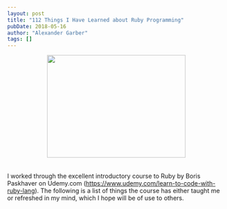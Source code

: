 ```yaml
---
layout: post
title: "112 Things I Have Learned about Ruby Programming"
pubDate: 2018-05-16
author: "Alexander Garber"
tags: []
---
```


<div dir="ltr" style="text-align: left;" trbidi="on">
          <div class="separator" style="clear: both; text-align: center;"><a href="https://udemy-certificate.s3.amazonaws.com/image/UC-UHDQOFNR.jpg" imageanchor="1" style="margin-left: 1em; margin-right: 1em;"><img border="0" data-original-height="597" data-original-width="800" height="238" src="https://udemy-certificate.s3.amazonaws.com/image/UC-UHDQOFNR.jpg" width="320"></a></div>
          <div class="separator" style="clear: both; text-align: center;"><br></div>
          <div class="separator" style="clear: both; text-align: center;"><br></div>
          <div class="separator" style="clear: both; text-align: left;">I worked through the excellent introductory course to Ruby by Boris Paskhaver on Udemy.com (<a href="https://www.udemy.com/learn-to-code-with-ruby-lang">https://www.udemy.com/learn-to-code-with-ruby-lang</a>).
            The following is a list of things the course has either taught me or refreshed in my mind, which I hope will be of use to others.</div>
          <div class="separator" style="clear: both; text-align: left;"><br></div>
          <script src="https://gist.github.com/clockworkpc/0e05fd1e623d10e0c599db041a3f873e.js"></script>
        </div>
